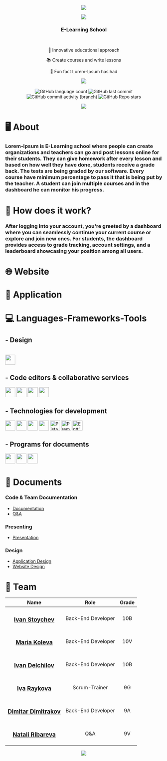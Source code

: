 <p align="center">
    <img src="https://cdn.discordapp.com/attachments/723998679400316949/1231161066483089459/gifchito-ezgif.com-crop-video.gif?ex=6635f318&is=66237e18&hm=510bd9b5a01920fe505a8604ab49b164beb1bc9e6732091e38640e3b29709225&">
</p>

<p align="center">
    <img src="https://cdn.discordapp.com/attachments/1191431375694336151/1231252414292693144/line.png?ex=662524ab&is=6623d32b&hm=fbf5e7b15cccd28954a93bf89ac7259c6738e0d3a30e82d927a0aa9888dade6f&">
</p>

<h3 align="center">E-Learning School</h3>
</br>

<div align="center">
    <p>🧩 Innovative educational approach</p>
    <p>📚 Create courses and write lessons</p>
    <p>👀 Fun fact Lorem-Ipsum has had </p>
      <img align="center" src="https://visitor-badge.glitch.me/badge?page_id=IDRaykova22.Droid&left_color=green&right_color=red">
</div>

</br>

<div align="center">
    <img alt="GitHub language count" src="https://img.shields.io/github/languages/count/codingburgas/Lorem-Ipsum">
    <img alt="GitHub last commit" src="https://img.shields.io/github/last-commit/codingburgas/Lorem-Ipsum">
    <img alt="GitHub commit activity (branch)" src="https://img.shields.io/github/commit-activity/t/codingburgas/Lorem-Ipsum/dev">
    <img alt="GitHub Repo stars" src="https://img.shields.io/github/stars/codingburgas/Lorem-Ipsum">
</div>

<p align="center">
    <img src="https://cdn.discordapp.com/attachments/1191431375694336151/1231252414292693144/line.png?ex=662524ab&is=6623d32b&hm=fbf5e7b15cccd28954a93bf89ac7259c6738e0d3a30e82d927a0aa9888dade6f&">
</p>

# 🖥️ About

### Lorem-Ipsum is E-Learning school where people can create organizations and teachers can go and post lessons online for their students. They can give homework after every lesson and based on how well they have done, students receive a grade back. The tests are being graded by our software. Every course have minimum percentage to pass it that is being put by the teacher. A student can join multiple courses and in the dashboard he can monitor his progress.

# 🌴 How does it work?

### After logging into your account, you're greeted by a dashboard where you can seamlessly continue your current course or explore and join new ones. For students, the dashboard provides access to grade tracking, account settings, and a leaderboard showcasing your position among all users.

# 🌐 Website

# 🏅 Application

# 💻 Languages-Frameworks-Tools
## - Design
<br>
<div align="left">
   <img height="32" width="32" src="https://cdn.simpleicons.org/figma" />
</div>

## - Code editors & collaborative services
<div align="left">
    <img height="32" width="32" src="https://cdn.simpleicons.org/visualstudio"/>
    <img height="32" width="32" src="https://cdn.simpleicons.org/visualstudiocode"/>
    <img height="32" width="32" src="https://cdn.simpleicons.org/git"/>
    <img height="32" width="32" src="https://cdn.simpleicons.org/github/F5F5F7"/>
</div>

## - Technologies for development
<div align="left">
  <img height="32" width="32" src="https://cdn.simpleicons.org/cplusplus"/>
  <img height="32" width="32" src="https://cdn.simpleicons.org/python"/>
  <img height="32" width="32" src="https://cdn.simpleicons.org/raylib/F5F5F7"/>
  <img height="32" width="32" src="https://cdn.simpleicons.org/microsoftazure"/>
  <img height="32" width="32" src="https://cdn.discordapp.com/attachments/1191431375694336151/1231281062546505759/logo.png?ex=663662d9&is=6623edd9&hm=e612badabf02b7003cd6cc319d3c5f045a2ad21f78d081c0c94455e67d5d5ebf&" alt="Pistache's logo"/>
  <img height="32" width="32" src="https://cdn.discordapp.com/attachments/1191431375694336151/1231281443540570234/premake-logo.png?ex=66366334&is=6623ee34&hm=b943e919cc7c87c95ca7f36959a7a8b9ae804fcff1db32e23732689099ede84e&" alt="Premake's logo"/>
  <img height="32"  src="https://cdn.discordapp.com/attachments/1191431375694336151/1231282249127952455/image-removebg-preview_-_2024-04-20T193559.368.png?ex=663663f4&is=6623eef4&hm=bbc84d8fb08a1ca22daf599c663f9d9bf7f057e5746259e9f55106771dee5fc3&" alt="Entt's logo"/>
</div>

## - Programs for documents
<div align="left">
  <img height="32" width="32" src="https://cdn.simpleicons.org/microsoftword"/>
  <img height="32" width="32" src="https://cdn.simpleicons.org/microsoftpowerpoint"/>
  <img height="32" width="32" src="https://cdn.simpleicons.org/microsoftexcel"/>
</div>

# 📁 Documents
### Code & Team Documentation
  - [Documentation]()
  - [Q&A]()

### Presenting
  - [Presentation]()
    
### Design
  - [Application Design]()
  - [Website Design]()

# 👥 Team

| Name | Role | Grade |
| :---:   | :---: | :---: |
|  <h3><a href = "https://github.com/IYStoychev21">Ivan Stoychev</a></h3> | Back-End Developer | 10B |
| <h3><a href = "https://github.com/">Maria Koleva</a></h3> | Back-End Developer | 10V |
| <h3><a href = "https://github.com/ISDelchilov21">Ivan Delchilov</a></h3> |  Back-End Developer  | 10B |
|  <h3><a href = "https://github.com/IDRaykova22">Iva Raykova</a></h3> | Scrum-Trainer | 9G |
| <h3><a href = "https://github.com/dpdimitrakov22">Dimitar Dimitrakov</a></h3> | Back-End Developer  | 9A |
| <h3><a href = "https://github.com/niribareva22">Natali Ribareva</a></h3> | Q&A | 9V |

<p align="center">
    <img src="https://cdn.discordapp.com/attachments/1191431375694336151/1231252414292693144/line.png?ex=662524ab&is=6623d32b&hm=fbf5e7b15cccd28954a93bf89ac7259c6738e0d3a30e82d927a0aa9888dade6f&">
</p>
